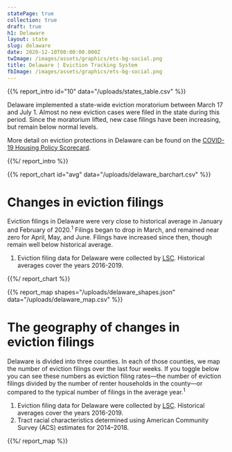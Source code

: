 ```yaml
---
statePage: true
collection: true
draft: true
h1: Delaware
layout: state
slug: delaware
date: 2020-12-10T00:00:00.000Z
twImage: /images/assets/graphics/ets-bg-social.png
title: Delaware | Eviction Tracking System
fbImage: /images/assets/graphics/ets-bg-social.png
---
```


{{% report_intro id="10" data="/uploads/states_table.csv" %}}



Delaware implemented a state-wide eviction moratorium between March 17 and July 1. Almost no new eviction cases were filed in the state during this period. Since the moratorium lifted, new case filings have been increasing, but remain below normal levels.

More detail on eviction protections in Delaware can be found on the [COVID-19 Housing Policy Scorecard](https://evictionlab.org/covid-policy-scorecard/de/).



{{%/ report_intro %}}



{{% report_chart id="avg" data="/uploads/delaware_barchart.csv" %}}



# Changes in eviction filings

Eviction filings in Delaware were very close to historical average in January and February of 2020.<sup>1</sup> Filings began to drop in March, and remained near zero for April, May, and June. Filings have increased since then, though remain well below historical average.

1. Eviction filing data for Delaware were collected by [LSC](https://www.lsc.gov/). Historical averages cover the years 2016-2019.



{{%/ report_chart %}}



{{% report_map shapes="/uploads/delaware_shapes.json" data="/uploads/delaware_map.csv" %}}





# The geography of changes in eviction filings

Delaware is divided into three counties. In each of those counties, we map the number of eviction filings over the last four weeks. If you toggle below you can see these numbers as eviction filing rates—the number of eviction filings divided by the number of renter households in the county—or compared to the typical number of filings in the average year.<sup>1</sup> 

1. Eviction filing data for Delaware were collected by [LSC](https://www.lsc.gov/). Historical averages cover the years 2016-2019.
2. Tract racial characteristics determined using American Community Survey (ACS) estimates for 2014–2018.





{{%/ report_map %}}